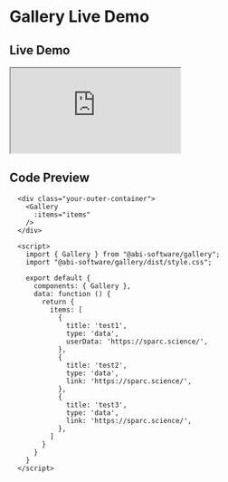 # Gallery Live Demo

## Live Demo

<div class="demo-map-container">
  <div class="demo-map-container-inner">
    <ClientOnly>
      <iframe
        src="https://mapcore-demo.org/current/mapintegratedvuer/"
      >
      </iframe>
    </ClientOnly>
  </div>
</div>

<script setup>
import { defineClientComponent } from "vitepress";
import "./demo-styles.css";

const Gallery = defineClientComponent(() => {
  return import("../src/components/Gallery.vue");
})
</script>

<script>
export default {
  data: function() {
    return {
    };
  }
}
</script>

## Code Preview

```js-vue
  <div class="your-outer-container">
    <Gallery
      :items="items"
    />
  </div>

  <script>
    import { Gallery } from "@abi-software/gallery";
    import "@abi-software/gallery/dist/style.css";

    export default {
      components: { Gallery },
      data: function () {
        return {
          items: [
            {
              title: 'test1',
              type: 'data',
              userData: 'https://sparc.science/',
            },
            {
              title: 'test2',
              type: 'data',
              link: 'https://sparc.science/',
            },
            {
              title: 'test3',
              type: 'data',
              link: 'https://sparc.science/',
            },
          ]
        }
      }
    }
  </script>
```
